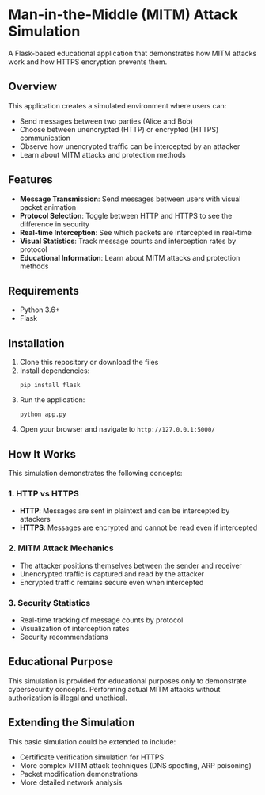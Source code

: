 # Man-in-the-Middle (MITM) Attack Simulation

A Flask-based educational application that demonstrates how MITM attacks work and how HTTPS encryption prevents them.

## Overview

This application creates a simulated environment where users can:

- Send messages between two parties (Alice and Bob)
- Choose between unencrypted (HTTP) or encrypted (HTTPS) communication
- Observe how unencrypted traffic can be intercepted by an attacker
- Learn about MITM attacks and protection methods

## Features

- **Message Transmission**: Send messages between users with visual packet animation
- **Protocol Selection**: Toggle between HTTP and HTTPS to see the difference in security
- **Real-time Interception**: See which packets are intercepted in real-time
- **Visual Statistics**: Track message counts and interception rates by protocol
- **Educational Information**: Learn about MITM attacks and protection methods

## Requirements

- Python 3.6+
- Flask

## Installation

1. Clone this repository or download the files
2. Install dependencies:
   ```
   pip install flask
   ```
3. Run the application:
   ```
   python app.py
   ```
4. Open your browser and navigate to `http://127.0.0.1:5000/`

## How It Works

This simulation demonstrates the following concepts:

### 1. HTTP vs HTTPS

- **HTTP**: Messages are sent in plaintext and can be intercepted by attackers
- **HTTPS**: Messages are encrypted and cannot be read even if intercepted

### 2. MITM Attack Mechanics

- The attacker positions themselves between the sender and receiver
- Unencrypted traffic is captured and read by the attacker
- Encrypted traffic remains secure even when intercepted

### 3. Security Statistics

- Real-time tracking of message counts by protocol
- Visualization of interception rates
- Security recommendations

## Educational Purpose

This simulation is provided for educational purposes only to demonstrate cybersecurity concepts. Performing actual MITM attacks without authorization is illegal and unethical.

## Extending the Simulation

This basic simulation could be extended to include:

- Certificate verification simulation for HTTPS
- More complex MITM attack techniques (DNS spoofing, ARP poisoning)
- Packet modification demonstrations
- More detailed network analysis